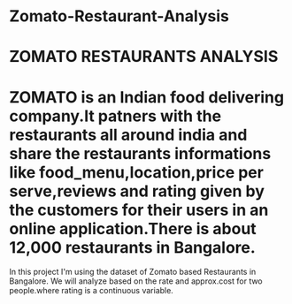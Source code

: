 # Zomato-Restaurant-Analysis

# ZOMATO RESTAURANTS ANALYSIS
# **ZOMATO** is an Indian food delivering company.It patners with the restaurants all around india and share the restaurants informations like food_menu,location,price per serve,reviews and rating given by the customers for their users in an online application.There is about 12,000 restaurants in Bangalore.
In this project I'm using the dataset of Zomato based Restaurants in Bangalore.
We will analyze based on the rate and approx.cost for two people.where rating is a continuous variable.
